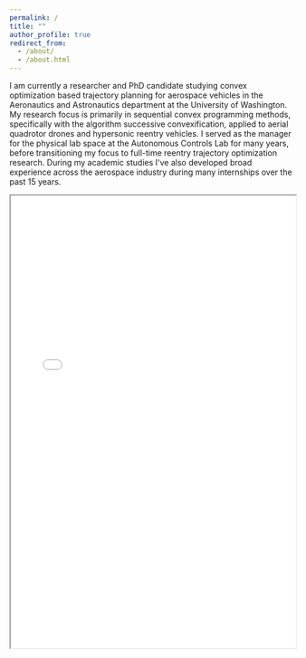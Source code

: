 ```yaml
---
permalink: /
title: ""
author_profile: true
redirect_from: 
  - /about/
  - /about.html
---
```



I am currently a researcher and PhD candidate studying convex optimization based trajectory planning for aerospace vehicles in the Aeronautics and Astronautics department at the University of Washington. My research focus is primarily in sequential convex programming methods, specifically with the algorithm successive convexification, applied to aerial quadrotor drones and hypersonic reentry vehicles. I served as the manager for the physical lab space at the Autonomous Controls Lab for many years, before transitioning my focus to full-time reentry trajectory optimization research. During my academic studies I've also developed broad experience across the aerospace industry during many internships over the past 15 years.


<iframe src="/files/Skye%20Mceowen_Resume_Winter2025.pdf" width="100%" height="800px">
Click here to download my resume.
</iframe>
